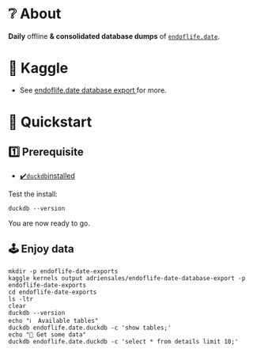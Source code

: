 # ❔ About

**Daily** offline **& consolidated database dumps** of [`endoflife.date`](https://endoflife.date/).

# 🔖 Kaggle

- See [ endoflife.date database export ](https://www.kaggle.com/code/adriensales/endoflife-date-database-export/notebook) for more.

# 🚀 Quickstart

## 1️⃣ Prerequisite

- [✔️`duckdb`installed](https://duckdb.org/docs/installation/)

Test the install:

```shell
duckdb --version
```

You are now ready to go.

## 🕹️ Enjoy data

```shell
mkdir -p endoflife-date-exports
kaggle kernels output adriensales/endoflife-date-database-export -p endoflife-date-exports
cd endoflife-date-exports
ls -ltr
clear
duckdb --version
echo "ℹ️  Available tables"
duckdb endoflife.date.duckdb -c 'show tables;'
echo "🚀 Get some data"
duckdb endoflife.date.duckdb -c 'select * from details limit 10;'
```
